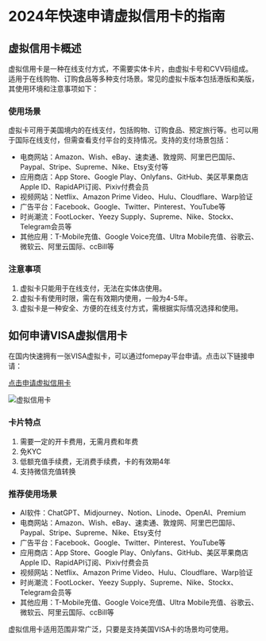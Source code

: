 # 2024年快速申请虚拟信用卡的指南

## 虚拟信用卡概述

虚拟信用卡是一种在线支付方式，不需要实体卡片，由虚拟卡号和CVV码组成。适用于在线购物、订购食品等多种支付场景。常见的虚拟卡版本包括港版和美版，其使用环境和注意事项如下：

### 使用场景

虚拟卡可用于美国境内的在线支付，包括购物、订购食品、预定旅行等。也可以用于国际在线支付，但需查看支付平台的支持情况。支持的支付场景包括：

- 电商网站：Amazon、Wish、eBay、速卖通、敦煌网、阿里巴巴国际、Paypal、Stripe、Supreme、Nike、Etsy支付等
- 应用商店：App Store、Google Play、Onlyfans、GitHub、美区苹果商店Apple ID、RapidAPI订阅、Pixiv付费会员
- 视频网站：Netflix、Amazon Prime Video、Hulu、Cloudflare、Warp验证
- 广告平台：Facebook、Google、Twitter、Pinterest、YouTube等
- 时尚潮流：FootLocker、Yeezy Supply、Supreme、Nike、Stockx、Telegram会员等
- 其他应用：T-Mobile充值、Google Voice充值、Ultra Mobile充值、谷歌云、微软云、阿里云国际、ccBill等

### 注意事项

1. 虚拟卡只能用于在线支付，无法在实体店使用。
2. 虚拟卡有使用时限，需在有效期内使用，一般为4-5年。
3. 虚拟卡是一种安全、方便的在线支付方式，需根据实际情况选择和使用。

## 如何申请VISA虚拟信用卡

在国内快速拥有一张VISA虚拟卡，可以通过fomepay平台申请。点击以下链接申请：

[点击申请虚拟信用卡](https://gpt.fomepay.com/#/pages/login/index?d=Q3DD80)

![虚拟信用卡](https://github.com/qiyunjun2/2024-Card/assets/169865446/64fbd2be-67dd-4d1c-82d2-5230c12d1c34)


### 卡片特点

1. 需要一定的开卡费用，无需月费和年费
2. 免KYC
3. 低额充值手续费，无消费手续费，卡的有效期4年
4. 支持微信充值转换

### 推荐使用场景

- AI软件：ChatGPT、Midjourney、Notion、Linode、OpenAI、Premium
- 电商网站：Amazon、Wish、eBay、速卖通、敦煌网、阿里巴巴国际、Paypal、Stripe、Supreme、Nike、Etsy支付
- 广告平台：Facebook、Google、Twitter、Pinterest、YouTube等
- 应用商店：App Store、Google Play、Onlyfans、GitHub、美区苹果商店Apple ID、RapidAPI订阅、Pixiv付费会员
- 视频网站：Netflix、Amazon Prime Video、Hulu、Cloudflare、Warp验证
- 时尚潮流：FootLocker、Yeezy Supply、Supreme、Nike、Stockx、Telegram会员等
- 其他应用：T-Mobile充值、Google Voice充值、Ultra Mobile充值、谷歌云、微软云、阿里云国际、ccBill等

虚拟信用卡适用范围非常广泛，只要是支持美国VISA卡的场景均可使用。


